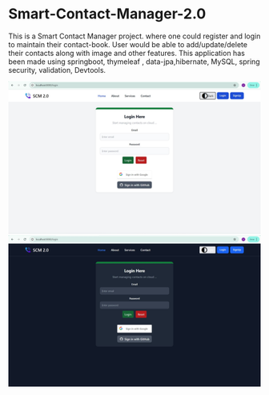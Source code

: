 # Smart-Contact-Manager-2.0
This is a Smart Contact Manager project. where one could register and login to maintain their contact-book. User would be able to add/update/delete their contacts along with image and other features. This application has been made using springboot, thymeleaf , data-jpa,hibernate, MySQL, spring security, validation, Devtools.

![image 1](https://github.com/SUBODH-KUMAR-0807/Smart-Contact-Manager-2.0/blob/main/images/1.jpg)
![image 2-dark theme](https://github.com/SUBODH-KUMAR-0807/Smart-Contact-Manager-2.0/blob/main/images/2.jpg)

